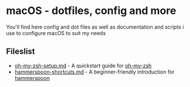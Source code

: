 # macOS - dotfiles, config and more
You'll find here config and dot files as well as documentation and scripts i use to configure macOS to suit my needs

## Fileslist
* [oh-my-zsh-setup.md](oh-my-zsh-setup.md) - A quickstart guide for [oh-my-zsh](ohmyz.sh/)
* [hammerspoon-shortcuts.md](hammerspoon-shortcuts.md) - A beginner-friendly introduction for [hammerspoon](hammerspoon.org/)
